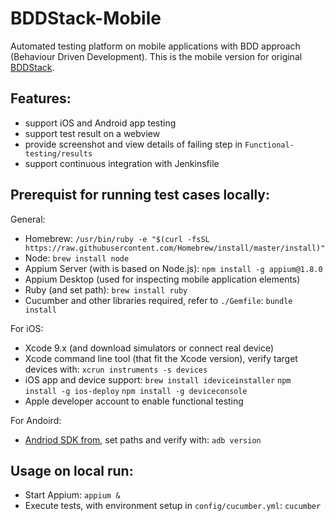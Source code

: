 # BDDStack-Mobile
Automated testing platform on mobile applications with BDD approach (Behaviour Driven Development).
This is the mobile version for original [BDDStack](https://github.com/BCDevOps/BDDStack).

## Features:
- support iOS and Android app testing
- support test result on a webview
- provide screenshot and view details of failing step in `Functional-testing/results`
- support continuous integration with Jenkinsfile



## Prerequist for running test cases locally:
General:
- Homebrew:
`/usr/bin/ruby -e "$(curl -fsSL https://raw.githubusercontent.com/Homebrew/install/master/install)"`
- Node:
`brew install node`
- Appium Server (with is based on Node.js):
`npm install -g appium@1.8.0`
- Appium Desktop (used for inspecting mobile application elements)
- Ruby (and set path):
`brew install ruby`
- Cucumber and other libraries required, refer to `./Gemfile`:
`bundle install`

For iOS:
- Xcode 9.x (and download simulators or connect real device)
- Xcode command line tool (that fit the Xcode version), verify target devices with:
`xcrun instruments -s devices`
- iOS app and device support:
`brew install ideviceinstaller`
`npm install -g ios-deploy`
`npm install -g deviceconsole`
- Apple developer account to enable functional testing


For Andoird:
- [Andriod SDK from](https://developer.android.com/sdk/index.html), set paths and verify with:
`adb version`



## Usage on local run:
- Start Appium:
`appium &`
- Execute tests, with environment setup in `config/cucumber.yml`:
`cucumber`


